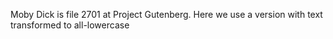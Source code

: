 Moby Dick is file 2701 at Project Gutenberg. Here we use a version with text transformed to all-lowercase
